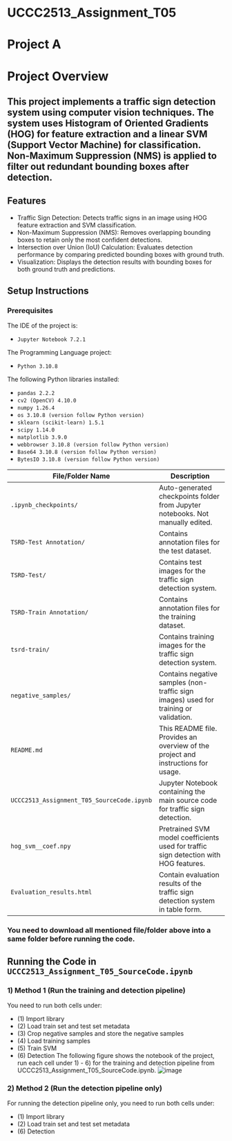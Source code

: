 # UCCC2513_Assignment_T05

# Project A
# Project Overview
## This project implements a traffic sign detection system using computer vision techniques. The system uses Histogram of Oriented Gradients (HOG) for feature extraction and a linear SVM (Support Vector Machine) for classification. Non-Maximum Suppression (NMS) is applied to filter out redundant bounding boxes after detection.

## Features
- Traffic Sign Detection: Detects traffic signs in an image using HOG feature extraction and SVM classification.
- Non-Maximum Suppression (NMS): Removes overlapping bounding boxes to retain only the most confident detections.
- Intersection over Union (IoU) Calculation: Evaluates detection performance by comparing predicted bounding boxes with ground truth.
- Visualization: Displays the detection results with bounding boxes for both ground truth and predictions.

## Setup Instructions
### Prerequisites
The IDE of the project is:
- `Jupyter Notebook 7.2.1`

The Programming Language project:
- `Python 3.10.8`

The following Python libraries installed:
- `pandas 2.2.2`
- `cv2 (OpenCV) 4.10.0`
- `numpy 1.26.4`
- `os 3.10.8 (version follow Python version)`
- `sklearn (scikit-learn) 1.5.1`
- `scipy 1.14.0`
- `matplotlib 3.9.0`
- `webbrowser 3.10.8 (version follow Python version)`
- `Base64 3.10.8 (version follow Python version)`
- `BytesIO 3.10.8 (version follow Python version)`

| File/Folder Name               | Description                                                                 |
|---------------------------------|-----------------------------------------------------------------------------|
| `.ipynb_checkpoints/`           | Auto-generated checkpoints folder from Jupyter notebooks. Not manually edited.|
| `TSRD-Test Annotation/`         | Contains annotation files for the test dataset. |
| `TSRD-Test/`                    | Contains test images for the traffic sign detection system.                 |
| `TSRD-Train Annotation/`        | Contains annotation files for the training dataset.                         |
| `tsrd-train/`                   | Contains training images for the traffic sign detection system.             |
| `negative_samples/`             | Contains negative samples (non-traffic sign images) used for training or validation. |
| `README.md`                     | This README file. Provides an overview of the project and instructions for usage. |
| `UCCC2513_Assignment_T05_SourceCode.ipynb` | Jupyter Notebook containing the main source code for traffic sign detection. |
| `hog_svm__coef.npy`             | Pretrained SVM model coefficients used for traffic sign detection with HOG features. |
| `Evaluation_results.html`             | Contain evaluation results of the traffic sign detection system in table form. |

### You need to download all mentioned file/folder above into a same folder before running the code.

## Running the Code in `UCCC2513_Assignment_T05_SourceCode.ipynb`
### 1) Method 1 (Run the training and detection pipeline)
You need to run both cells under:
- (1) Import library
- (2) Load train set and test set metadata
- (3) Crop negative samples and store the negative samples
- (4) Load training samples
- (5) Train SVM
- (6) Detection
The following figure shows the notebook of the project, run each cell under 1) - 6) for the training and detection pipeline from UCCC2513_Assignment_T05_SourceCode.ipynb.
![image](https://github.com/user-attachments/assets/82aafc75-5d1a-454f-a1dd-8e7450129816)


### 2) Method 2 (Run the detection pipeline only)
For running the detection pipeline only, you need to run both cells under:
- (1) Import library
- (2) Load train set and test set metadata
- (6) Detection

